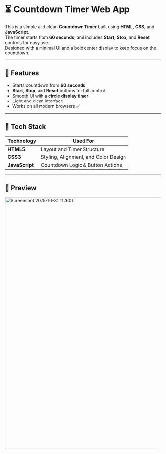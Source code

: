 # ⏳ Countdown Timer Web App

This is a simple and clean **Countdown Timer** built using **HTML**, **CSS**, and **JavaScript**.  
The timer starts from **60 seconds**, and includes **Start**, **Stop**, and **Reset** controls for easy use.  
Designed with a minimal UI and a bold center display to keep focus on the countdown.

---

## 🎯 Features

- Starts countdown from **60 seconds**
- **Start**, **Stop**, and **Reset** buttons for full control
- Smooth UI with a **circle display timer**
- Light and clean interface
- Works on all modern browsers ✅

---

## 🧰 Tech Stack

| Technology | Used For |
|-----------|----------|
| **HTML5** | Layout and Timer Structure |
| **CSS3**  | Styling, Alignment, and Color Design |
| **JavaScript** | Countdown Logic & Button Actions |

---

## 📸 Preview
<img width="1550" height="814" alt="Screenshot 2025-10-31 112601" src="https://github.com/user-attachments/assets/a67627a9-073e-4840-8b1e-061f55578693" />
